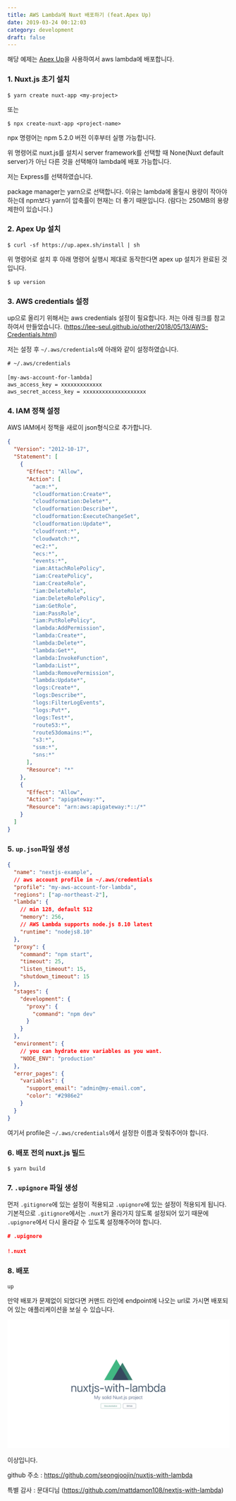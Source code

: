 ```yaml
---
title: AWS Lambda에 Nuxt 배포하기 (feat.Apex Up)
date: 2019-03-24 00:12:03
category: development
draft: false
---
```


해당 예제는 [Apex Up](https://up.docs.apex.sh/)을 사용하여서 aws lambda에 배포합니다.

### 1. Nuxt.js 초기 설치

```shell
$ yarn create nuxt-app <my-project>
```

또는

```shell
$ npx create-nuxt-app <project-name>
```

npx 명령어는 npm 5.2.0 버전 이후부터 실행 가능합니다.

위 명령어로 nuxt.js를 설치시 server framework를 선택할 때
None(Nuxt default server)가 아닌 다른 것을 선택해야 lambda에 배포 가능합니다.

저는 Express를 선택하였습니다.

package manager는 yarn으로 선택합니다.
이유는 lambda에 올릴시 용량이 작아야 하는데 npm보다 yarn이 압축률이 현재는 더 좋기 때문입니다.
(람다는 250MB의 용량 제한이 있습니다.)

### 2. Apex Up 설치

```shell
$ curl -sf https://up.apex.sh/install | sh
```

위 명령어로 설치 후 아래 명령어 실행시 제대로 동작한다면 apex up 설치가 완료된 것입니다.

```shell
$ up version
```

### 3. AWS credentials 설정

up으로 올리기 위해서는 aws credentials 설정이 필요합니다. 저는 아래 링크를 참고하여서 만들었습니다.
(https://lee-seul.github.io/other/2018/05/13/AWS-Credentials.html)

저는 설정 후 `~/.aws/credentials`에 아래와 같이 설정하였습니다.

```shell
# ~/.aws/credentials

[my-aws-account-for-lambda]
aws_access_key = xxxxxxxxxxxxx
aws_secret_access_key = xxxxxxxxxxxxxxxxxxxx
```

### 4. IAM 정책 설정

AWS IAM에서 정책을 새로이 json형식으로 추가합니다.

```json
{
  "Version": "2012-10-17",
  "Statement": [
    {
      "Effect": "Allow",
      "Action": [
        "acm:*",
        "cloudformation:Create*",
        "cloudformation:Delete*",
        "cloudformation:Describe*",
        "cloudformation:ExecuteChangeSet",
        "cloudformation:Update*",
        "cloudfront:*",
        "cloudwatch:*",
        "ec2:*",
        "ecs:*",
        "events:*",
        "iam:AttachRolePolicy",
        "iam:CreatePolicy",
        "iam:CreateRole",
        "iam:DeleteRole",
        "iam:DeleteRolePolicy",
        "iam:GetRole",
        "iam:PassRole",
        "iam:PutRolePolicy",
        "lambda:AddPermission",
        "lambda:Create*",
        "lambda:Delete*",
        "lambda:Get*",
        "lambda:InvokeFunction",
        "lambda:List*",
        "lambda:RemovePermission",
        "lambda:Update*",
        "logs:Create*",
        "logs:Describe*",
        "logs:FilterLogEvents",
        "logs:Put*",
        "logs:Test*",
        "route53:*",
        "route53domains:*",
        "s3:*",
        "ssm:*",
        "sns:*"
      ],
      "Resource": "*"
    },
    {
      "Effect": "Allow",
      "Action": "apigateway:*",
      "Resource": "arn:aws:apigateway:*::/*"
    }
  ]
}
```

### 5. `up.json`파일 생성

```json
{
  "name": "nextjs-example",
  // aws account profile in ~/.aws/credentials
  "profile": "my-aws-account-for-lambda",
  "regions": ["ap-northeast-2"],
  "lambda": {
    // min 128, default 512
    "memory": 256,
    // AWS Lambda supports node.js 8.10 latest
    "runtime": "nodejs8.10"
  },
  "proxy": {
    "command": "npm start",
    "timeout": 25,
    "listen_timeout": 15,
    "shutdown_timeout": 15
  },
  "stages": {
    "development": {
      "proxy": {
        "command": "npm dev"
      }
    }
  },
  "environment": {
    // you can hydrate env variables as you want.
    "NODE_ENV": "production"
  },
  "error_pages": {
    "variables": {
      "support_email": "admin@my-email.com",
      "color": "#2986e2"
    }
  }
}
```

여기서 profile은 `~/.aws/credentials`에서 설정한 이름과 맞춰주어야 합니다.

### 6. 배포 전의 nuxt.js 빌드

```shell
$ yarn build
```

### 7. `.upignore` 파일 생성

먼저 `.gitignore`에 있는 설정이 적용되고 `.upignore`에 있는 설정이 적용되게 됩니다.
기본적으로 `.gitignore`에서는 `.nuxt`가 올라가지 않도록 설정되어 있기 때문에 `.upignore`에서 다시 올라갈 수 있도록 설정해주어야 합니다.

```json
# .upignore

!.nuxt
```

### 8. 배포

```shell
up
```

만약 배포가 문제없이 되었다면 커맨드 라인에 endpoint에 나오는 url로 가시면 배포되어 있는 애플리케이션을 보실 수 있습니다.

![nuxtjs-with-lambda](./images/aws_lambda에_nuxt_배포하기/nuxtjs-with-lambda.png)

이상입니다.

github 주소 : https://github.com/seongjoojin/nuxtjs-with-lambda

특별 감사 : 문대디님 (https://github.com/mattdamon108/nextjs-with-lambda)
